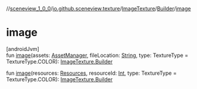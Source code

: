 //[sceneview_1_0_0](../../../../index.md)/[io.github.sceneview.texture](../../index.md)/[ImageTexture](../index.md)/[Builder](index.md)/[image](image.md)

# image

[androidJvm]\
fun [image](image.md)(assets: [AssetManager](https://developer.android.com/reference/kotlin/android/content/res/AssetManager.html), fileLocation: [String](https://kotlinlang.org/api/latest/jvm/stdlib/kotlin/-string/index.html), type: TextureType = TextureType.COLOR): [ImageTexture.Builder](index.md)

fun [image](image.md)(resources: [Resources](https://developer.android.com/reference/kotlin/android/content/res/Resources.html), resourceId: [Int](https://kotlinlang.org/api/latest/jvm/stdlib/kotlin/-int/index.html), type: TextureType = TextureType.COLOR): [ImageTexture.Builder](index.md)

